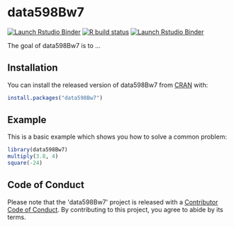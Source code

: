 
# data598Bw7

<!-- badges: start -->
[![Launch Rstudio Binder](http://mybinder.org/badge_logo.svg)](https://mybinder.org/v2/gh/mabelli/data598B-week7/master?urlpath=rstudio)
[![R build status](https://github.com/mabelli/data598Bw7/workflows/R-CMD-check/badge.svg)](https://github.com/mabelli/data598Bw7/actions)
[![Launch Rstudio Binder](http://mybinder.org/badge_logo.svg)](https://mybinder.org/v2/gh/mabelli/data598Bw7/master?urlpath=rstudio)
<!-- badges: end -->

The goal of data598Bw7 is to ...

## Installation

You can install the released version of data598Bw7 from [CRAN](https://CRAN.R-project.org) with:

``` r
install.packages("data598Bw7")
```

## Example

This is a basic example which shows you how to solve a common problem:

``` r
library(data598Bw7)
multiply(3.8, 4)
square(-24)
```

## Code of Conduct
Please note that the 'data598Bw7' project is released with a
[Contributor Code of Conduct](CODE_OF_CONDUCT.md).
By contributing to this project, you agree to abide by its terms.


